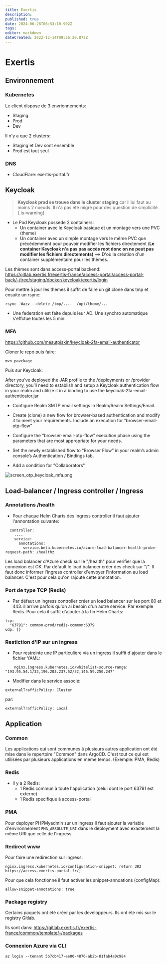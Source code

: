 ```yaml
---
title: Exertis
description: 
published: true
date: 2024-06-26T06:53:10.902Z
tags: 
editor: markdown
dateCreated: 2022-12-14T09:26:20.872Z
---
```


# Exertis

## Environnement

### Kubernetes

Le client dispose de 3 envrionnements:

- Staging
- Prod
- Dev

Il n'y a que 2 clusters:
- Staging et Dev sont ensemble
- Prod est tout seul

### DNS

- CloudFlare: exertis-portal.fr


## Keycloak

> **Keycloak prod se trouve dans le cluster staging** car il lui faut au moins 2 noeuds. Il n'a pas été migré pour des question de simplicité.
{.is-warning}


- Le Pod Keycloak possède 2 containers:
  - Un container avec le Keycloak basique et un montage vers une PVC (theme)
  - Un container avec un simple montage vers le même PVC que précédemment pour pouvoir modifier les fichiers directement (**Le container Keycloak n'a pas pas accès root donc on ne peut pas modifier les fichiers directements)** ==> D'où la création d'un container supplémentaire pour les thèmes.
  

Les thèmes sont dans access-portal backend: https://gitlab.exertis.fr/exertis-france/access-portal/access-portal-back/-/tree/staging/docker/keycloak/exertis/login

Pour mettre à jour les themes il suffit de faire un git clone dans tmp et ensuite un rsync:

  `rsync -Wazv --delete /tmp/....  /opt/theme/... `

- Une federation est faite depuis leur AD. Une synchro automatique s'effctue toutes les 5 min.

### MFA

https://github.com/mesutpiskin/keycloak-2fa-email-authenticator

Cloner le repo puis faire:

  `mvn pavckage`

Puis sur Keycloak:

After you’ve deployed the JAR profile to the /deployments or /provider directory, you’ll need to establish and setup a Keycloak authentication flow in your realm and utilize it in a binding to use the keycloak-2fa-email-authenticator.jar

  * Configure Realm SMTP email settings in Realm/Realm Settings/Email.
  
  * Create (clone) a new flow for browser-based authentication and modify it to meet your requirements. Include an execution for “browser-email-otp-flow”
  
  * Configure the “browser-email-otp-flow” execution phase using the parameters that are most appropriate for your needs.
  
  * Set the newly established flow to “Browser Flow” in your realm’s admin console’s Authentication / Bindings tab.
  
  * Add a condition for "Collaborators"

![screen_otp_keycloak_mfa.png](/screen_otp_keycloak_mfa.png)

## Load-balancer / Ingress controller / Ingress

### Annotations /health
- Pour chaque Helm Charts des Ingress controller il faut ajouter l'annontation suivante:

``` 
  controller:
    ....
    service:
      annotations:
        service.beta.kubernetes.io/azure-load-balancer-health-probe-request-path: /healthz
``` 
Les load balancer d'Azure check sur le "/health" pour verifier que la connexion est OK. Par défault le load balancer créer des check sur "/". Il faut donc informer l'ingress controller d'envoyer l'information au load balancer. C'est pour cela qu'on rajoute cette annotation.

### Port de type TCP (Redis)

- Par défaut un ingress controller créer un load balancer sur les port 80 et 443. il arrive parfois qu'on ai besoin d'un autre service. Par exemple Redis. Pour cela il suffit d'ajouter à la fin Helm Charts:

```
tcp:
  "63791": common-prod/redis-common:6379
udp: {}
``` 

### Restiction d'IP sur un ingress


- Pour restreinte une IP particulière via un ingress il suffit d'ajouter dans le fichier YAML:

`    nginx.ingress.kubernetes.io/whitelist-source-range: "193.95.54.1/32,196.203.237.52/32,146.59.250.247"`

- Modifier dans le service associé:

`externalTrafficPolicy: Cluster`

par:

`externalTrafficPolicy: Local` 


## Application

### Common

Les applications qui sont communes à plusieurs autres application ont été mise dans le repertoire "Common" dans ArgoCD. C'est tout ce qui est utilisées par plusieurs applications en meme temps. (Exemple: PMA, Redis)

### Redis

- Il y a 2 Redis:
  - 1 Redis commun à toute l'application (celui dont le port 63791 est externe)
  - 1 Redis specifique à access-portal
  

### PMA

Pour deployer PHPMyadmin sur un ingress il faut ajouter la variable d'environnement `PMA_ABSOLUTE_URI` dans le deployment avec exactement la même URI que celle de l'ingress


### Redirect www

Pour faire une redirection sur ingress:

`nginx.ingress.kubernetes.io/configuration-snippet: return 302 https://access.exertis-portal.fr/;`


Pour que cela fonctionne il faut activer les snippet-annoations (configMap):

`allow-snippet-annotations: true`

### Package registry

Certains paquets ont été créer par les developpeurs. Ils ont été mis sur le registry Gitlab.

Ils sont dans: https://gitlab.exertis.fr/exertis-france/common/template/-/packages

### Connexion Azure via CLI

  `az login --tenant 5b7cb417-ee00-4876-ab2b-81fab4a0c984`